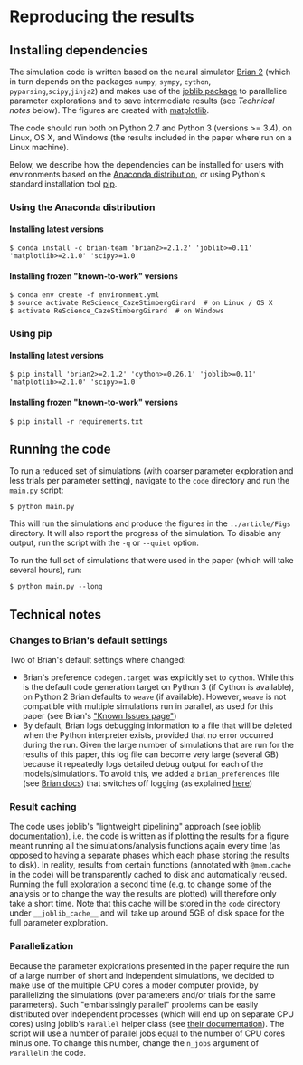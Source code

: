 # Reproducing the results

## Installing dependencies

The simulation code is written based on the neural simulator [Brian 2](http://brian2.readthedocs.io) (which in turn depends on the packages ``numpy``, ``sympy``, ``cython``, ``pyparsing``,``scipy``,``jinja2``) and makes use of the [joblib package](https://pythonhosted.org/joblib/) to parallelize parameter explorations and to save intermediate results (see *Technical notes* below). The figures are created with [matplotlib](http://matplotlib.org/).

The code should run both on Python 2.7 and Python 3 (versions >= 3.4), on Linux, OS X, and Windows (the results included in the paper where run on a Linux machine).

Below, we describe how the dependencies can be installed for users with environments based on the [Anaconda distribution](https://www.anaconda.com/download/#linux), or using Python's standard installation tool [pip](https://pip.pypa.io/en/stable/installing/).

### Using the Anaconda distribution

#### Installing latest versions

```console
$ conda install -c brian-team 'brian2>=2.1.2' 'joblib>=0.11' 'matplotlib>=2.1.0' 'scipy>=1.0'
```

#### Installing frozen "known-to-work" versions

```console
$ conda env create -f environment.yml
$ source activate ReScience_CazeStimbergGirard  # on Linux / OS X
$ activate ReScience_CazeStimbergGirard  # on Windows
```

### Using pip

#### Installing latest versions

```console
$ pip install 'brian2>=2.1.2' 'cython>=0.26.1' 'joblib>=0.11' 'matplotlib>=2.1.0' 'scipy>=1.0'
```

#### Installing frozen "known-to-work" versions

```console
$ pip install -r requirements.txt
```

## Running the code

To run a reduced set of simulations (with coarser parameter exploration and less trials per parameter setting), navigate to the ``code`` directory and run the ``main.py`` script:

```console
$ python main.py
```

This will run the simulations and produce the figures in the `../article/Figs` directory. It will also report the progress of the simulation. To disable any output, run the script with the `-q` or `--quiet` option.

To run the full set of simulations that were used in the paper (which will take several hours), run:

```console
$ python main.py --long
```

## Technical notes

### Changes to Brian's default settings

Two of Brian's default settings where changed:

* Brian's preference `codegen.target` was explicitly set to `cython`. While this is the default code generation target on Python 3 (if Cython is available), on Python 2 Brian defaults to `weave` (if available). However, `weave`  is not compatible with multiple simulations run in parallel, as used for this paper (see Brian's ["Known Issues page"](http://brian2.readthedocs.io/en/2.1.2/introduction/known_issues.html#parallel-brian-simulations-with-the-weave-code-generation-target))
* By default, Brian logs debugging information to a file that will be deleted when the Python interpreter exists, provided that no error occurred during the run. Given the large number of simulations that are run for the results of this paper, this log file can become very large (several GB) because it repeatedly logs detailed debug output for each of the models/simulations. To avoid this, we added a `brian_preferences` file (see [Brian docs](http://brian2.readthedocs.io/en/2.1.2/advanced/preferences.html#preference-files)) that switches off logging (as explained [here](http://brian2.readthedocs.io/en/2.1.2/advanced/logging.html#preferences))

### Result caching

The code uses joblib's "lightweight pipelining" approach (see [joblib documentation](https://pythonhosted.org/joblib/)), i.e. the code is written as if plotting the results for a figure meant running all the simulations/analysis functions again every time (as opposed to having a separate phases which each phase storing the results to disk). In reality, results from certain functions (annotated with ``@mem.cache`` in the code) will be transparently cached to disk and automatically reused. Running the full exploration a second time (e.g. to change some of the analysis or to change the way the results are plotted) will therefore only take a short time. Note that this cache will be stored in the `code` directory under `__joblib_cache__` and will take up around 5GB of disk space for the full parameter exploration.

### Parallelization

Because the parameter explorations presented in the paper require the run of a large number of short and independent simulations, we decided to make use of the multiple CPU cores a moder computer provide, by parallelizing the simulations (over parameters and/or trials for the same parameters). Such "embarissingly parallel" problems can be easily distributed over independent processes (which will end up on separate CPU cores) using joblib's `Parallel` helper class (see [their documentation](https://pythonhosted.org/joblib/parallel.html)). The script will use a number of parallel jobs equal to the number of CPU cores minus one. To change this number, change the `n_jobs` argument of `Parallel`in the code.
